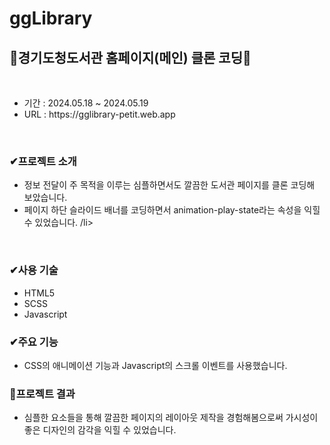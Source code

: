 # ggLibrary
<h2>👀경기도청도서관 홈페이지(메인) 클론 코딩👀</h2>
</br>
<ul>
  <li>기간 : 2024.05.18 ~ 2024.05.19</li>
  <li>URL : https://gglibrary-petit.web.app</li>
</ul>
</br>
<h3>✔프로젝트 소개</h3>
<ul>
  <li>정보 전달이 주 목적을 이루는 심플하면서도 깔끔한 도서관 페이지를 클론 코딩해 보았습니다.</li>
  <li>페이지 하단 슬라이드 배너를 코딩하면서 animation-play-state라는 속성을 익힐 수 있었습니다. /li>
</ul>
</br>
<h3>✔사용 기술</h3>
<ul>
  <li>HTML5</li>
  <li>SCSS</li>
  <li>Javascript</li>
</ul>
<h3>✔주요 기능</h3>
<ul>
  <li>CSS의 애니메이션 기능과 Javascript의 스크롤 이벤트를 사용했습니다.</li>
</ul>
<h3>🚩프로젝트 결과</h3>
<ul>
  <li>심플한 요소들을 통해 깔끔한 페이지의 레이아웃 제작을 경험해봄으로써 가시성이 좋은 디자인의 감각을 익힐 수 있었습니다. </li>
</ul>

